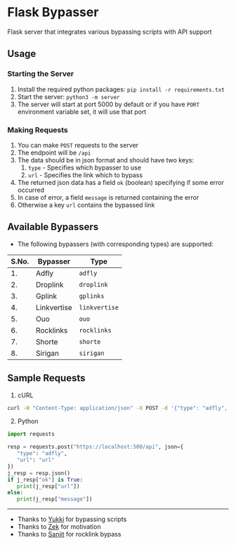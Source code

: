 # Flask Bypasser

Flask server that integrates various bypassing scripts with API support

## Usage

### Starting the Server

1. Install the required python packages: `pip install -r requirements.txt`
2. Start the server: `python3 -m server`
3. The server will start at port 5000 by default or if you have `PORT` environment variable set,
   it will use that port

### Making Requests

1. You can make `POST` requests to the server
2. The endpoint will be `/api`
3. The data should be in json format and should have two keys:
    1. `type` - Specifies which bypasser to use
    2. `url` - Specifies the link which to bypass
4. The returned json data has a field `ok` (boolean) specifying if some error occurred
5. In case of error, a field `message` is returned containing the error
6. Otherwise a key `url` contains the bypassed link

## Available Bypassers

* The following bypassers (with corresponding types) are supported:

| S.No. | Bypasser    | Type          |
|-------|-------------|---------------|
| 1.    | Adfly       | `adfly`       |
| 2.    | Droplink    | `droplink`    |
| 3.    | Gplink      | `gplinks`     |
| 4.    | Linkvertise | `linkvertise` |
| 5.    | Ouo         | `ouo`         |
| 6.    | Rocklinks   | `rocklinks`   |
| 7.    | Shorte      | `shorte`      |
| 8.    | Sirigan     | `sirigan`      |

## Sample Requests

1. cURL
```sh
curl -H "Content-Type: application/json" -X POST -d '{"type": "adfly", "url": ""}' http://localhost:5000/api
```
2. Python
```py
import requests

resp = requests.post("https://localhost:500/api", json={
   "type": "adfly",
   "url": "url"
})
j_resp = resp.json()
if j_resp["ok"] is True:
   print(j_resp["url"])
else:
   print(j_resp["message"])
```

---

* Thanks to [Yukki](https://github.com/xcscxr) for bypassing scripts
* Thanks to [Zek](https://github.com/ZekXtreme) for motivation
* Thanks to [Sanjit](https://github.com/sanjit-sinha) for rocklink bypass
